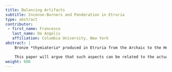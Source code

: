 ```yaml
---
title: Balancing Artifacts
subtitle: Incense-Burners and Ponderation in Etruria
type: abstract
contributor:
 - first_name: Francesco
   last_name: De Angelis
   affiliation: Columbia University, New York
abstract: |
    Bronze *thymiateria* produced in Etruria from the Archaic to the Hellenistic age often include in their shapes components that make more or less explicit reference to specific properties of the artifacts themselves. These components can be abstract (e.g., series of superimposed discoid and lenticular elements) or figural (typically, human figures that support the stem of the *thymiaterion*, but also animals and isolated limbs such as legs). In both cases, they appear to underscore the aspects of gravity, lightness, and equilibrium.

    This paper will argue that such aspects can be related to the actual functions of the incense-burners. They thereby serve as self-conscious visual commentaries on the perceived nature of these implements. At the same time, their analysis can also shed light on the multifaceted ways in which Greek ponderation was received and understood in Etruria.
weight: 606
---
```

